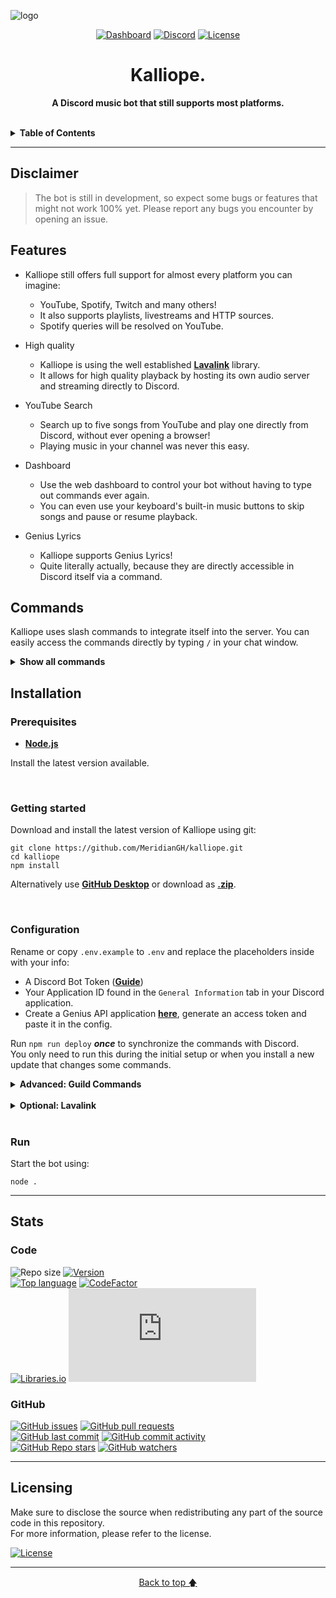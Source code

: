<!--suppress HtmlDeprecatedAttribute -->

![logo](https://repository-images.githubusercontent.com/556876246/21bb7e66-4998-42b0-9d6f-651727daffda)

<div align="center">

[![Dashboard](https://img.shields.io/static/v1?style=for-the-badge&logo=google%20chrome&label=Dashboard&message=kalliope.cc&color=121212)](https://kalliope.cc)
[![Discord](https://shields.io/discord/610498937874546699?style=for-the-badge&logo=discord&label=discord)](https://discord.gg/qX2CBrrUpf)
[![License](https://img.shields.io/github/license/MeridianGH/Kalliope?logo=gnu&style=for-the-badge)](https://github.com/MeridianGH/Kalliope/blob/main/LICENSE.md)

# Kalliope.

<b>A Discord music bot that still supports most platforms.</b>

</div>
<br/>

<details>
<summary style="cursor: pointer"><b>Table of Contents</b></summary>

- [Features](#features)
- [Commands](#commands)
- [Installation](#installation)
  - [Prerequisites](#prerequisites)
  - [Getting started](#getting-started)
  - [Configuration](#configuration)
  - [Run](#run)
- [Stats](#stats)
  - [Code](#code)
  - [GitHub](#github)
- [Licensing](#licensing)

</details>

---

## Disclaimer
> The bot is still in development, so expect some bugs or features that might not work 100% yet. Please report any bugs you encounter by opening an issue.


## Features
- Kalliope still offers full support for almost every platform you can imagine:
  - YouTube, Spotify, Twitch and many others!
  - It also supports playlists, livestreams and HTTP sources.
  - Spotify queries will be resolved on YouTube.

- High quality
  - Kalliope is using the well established **[Lavalink](https://github.com/freyacodes/Lavalink)** library.
  - It allows for high quality playback by hosting its own audio server and streaming directly to Discord.


- YouTube Search
  - Search up to five songs from YouTube and play one directly from Discord, without ever opening a browser!
  - Playing music in your channel was never this easy.


- Dashboard
  - Use the web dashboard to control your bot without having to type out commands ever again.
  - You can even use your keyboard's built-in music buttons to skip songs and pause or resume playback.


- Genius Lyrics
  - Kalliope supports Genius Lyrics!
  - Quite literally actually, because they are directly accessible in Discord itself via a command.


## Commands
Kalliope uses slash commands to integrate itself into the server. You can easily access the commands directly by typing `/` in your chat window.

<details>
<summary style="cursor: pointer"><b>Show all commands</b></summary>

| Command     | Description                                                       |
|-------------|-------------------------------------------------------------------|
| /clear      | Clears the queue.                                                 |
| /filter     | Sets filter modes for the player.                                 |
| /lyrics     | Shows the lyrics of the currently playing song.                   |
| /nowplaying | Shows the currently playing song.                                 |
| /pause      | Pauses playback.                                                  |
| /play       | Searches and plays a song or playlist from YouTube or Spotify.    |
| /previous   | Plays the previous track.                                         |
| /queue      | Displays the queue.                                               |
| /remove     | Removes the specified track from the queue.                       |
| /repeat     | Sets the current repeat mode.                                     |
| /resume     | Resumes playback.                                                 |
| /search     | Searches five songs from YouTube and lets you select one to play. |
| /seek       | Skips to the specified point in the current track.                |
| /shuffle    | Shuffles the queue.                                               |
| /skip       | Skips the current track or to a specified point in the queue.     |
| /stop       | Stops playback.                                                   |
| /volume     | Sets the volume of the music player.                              |
</details>

## Installation

### Prerequisites
- **[Node.js](https://nodejs.org/en/download/)**

Install the latest version available.

<br/>

### Getting started

Download and install the latest version of Kalliope using git:
```shell
git clone https://github.com/MeridianGH/kalliope.git
cd kalliope
npm install
```

Alternatively use **[GitHub Desktop](https://desktop.github.com/)** or download as **[.zip](https://github.com/MeridianGH/Kalliope/archive/refs/heads/main.zip)**.

<br/>

### Configuration
Rename or copy `.env.example` to `.env` and replace the placeholders inside with your info:
- A Discord Bot Token (**[Guide](https://discordjs.guide/preparations/setting-up-a-bot-application.html#creating-your-bot)**)
- Your Application ID found in the `General Information` tab in your Discord application.
- Create a Genius API application **[here](https://docs.genius.com/)**, generate an access token and paste it in the config.

Run `npm run deploy` _**once**_ to synchronize the commands with Discord.\
You only need to run this during the initial setup or when you install a new update that changes some commands.


<details>
<summary style="cursor: pointer"><b>Advanced: Guild Commands</b></summary>

If only want to deploy the commands as guild commands (i.e. to test command changes), run this command instead:
```
npm run deploy -- guild [guildId]
```

Use the following command to clear all global commands or only guild commands, if you provide a guild ID:
```
npm run deploy -- clear [guildId]
```

---

</details>

<br/>

<details>
<summary style="cursor: pointer"><b>Optional: Lavalink</b></summary>

Install the latest version of **[Java](https://www.oracle.com/java/technologies/downloads/)** available.

If you encounter any issues with playback later, try installing OpenJDK 13.0.2 instead of the latest Java version:

<details>
<summary style="cursor: pointer">OpenJDK 13.0.2</summary>

> Download the OpenJDK 13.0.2 installer either from the official **[Oracle Archive website](https://www.oracle.com/java/technologies/javase/jdk13-archive-downloads.html)** (Account creation required)\
**OR**\
download the binaries from the **[Java Archives](https://jdk.java.net/archive)** and unzip it to a location you can remember.\
\
Regardless of your method, make sure to add the `/bin` folder to your path variable. If you don't know how to do that, a quick Google search will help you.

</details>

Make sure Java is installed properly by running `java --version` in your terminal. If it displays the correct version, you are good to go!

If you are experiencing issues with age- or region-restricted videos, get your YouTube keys like described in this **[Guide](https://github.com/Walkyst/lavaplayer-fork/issues/18)**.\
Once acquired, set these tokens to `YOUTUBE_PAPISID` and `YOUTUBE_PSID` in your `.env`.

Uncomment the `localhost` node in `lavalink.ts` to make sure your bot actually connects to your Lavalink instance.\
You can use the hosted lavalink in parallel to your local instance as a redundant fallback.

---

</details>

<br/>

### Run
Start the bot using:
```shell
node .
```

---

## Stats

### Code
![Repo size](https://img.shields.io/github/repo-size/MeridianGH/Kalliope?style=for-the-badge)
[![Version](https://img.shields.io/github/package-json/v/MeridianGH/Kalliope?style=for-the-badge)](https://github.com/MeridianGH/Kalliope/blob/main/package.json#L2)
\
[![Top language](https://img.shields.io/github/languages/top/MeridianGH/Kalliope?style=for-the-badge)](https://github.com/MeridianGH/Kalliope/search?l=javascript)
[![CodeFactor](https://img.shields.io/codefactor/grade/github/MeridianGH/Kalliope?style=for-the-badge)](https://www.codefactor.io/repository/github/meridiangh/kalliope)
\
[![Libraries.io](https://img.shields.io/librariesio/github/MeridianGH/Kalliope?style=for-the-badge)](https://libraries.io/github/MeridianGH/Kalliope)
[![discord.js](https://img.shields.io/github/package-json/dependency-version/MeridianGH/Kalliope/discord.js?color=44b868&logo=npm&style=for-the-badge)](https://www.npmjs.com/package/discord.js)

### GitHub
[![GitHub issues](https://img.shields.io/github/issues/MeridianGH/Kalliope?style=for-the-badge)](https://github.com/MeridianGH/Kalliope/issues)
[![GitHub pull requests](https://img.shields.io/github/issues-pr/MeridianGH/Kalliope?style=for-the-badge)](https://github.com/MeridianGH/Kalliope/pulls)
\
[![GitHub last commit](https://img.shields.io/github/last-commit/MeridianGH/Kalliope?style=for-the-badge)](https://github.com/MeridianGH/Kalliope/commits)
[![GitHub commit activity](https://img.shields.io/github/commit-activity/m/MeridianGH/Kalliope?style=for-the-badge)](https://github.com/MeridianGH/Kalliope/graphs/commit-activity)
\
[![GitHub Repo stars](https://img.shields.io/github/stars/MeridianGH/Kalliope?style=for-the-badge)](https://github.com/MeridianGH/Kalliope/stargazers)
[![GitHub watchers](https://img.shields.io/github/watchers/MeridianGH/Kalliope?style=for-the-badge)](https://github.com/MeridianGH/Kalliope/watchers)

---

## Licensing
Make sure to disclose the source when redistributing any part of the source code in this repository.\
For more information, please refer to the license.

[![License](https://img.shields.io/github/license/MeridianGH/Kalliope?logo=gnu&style=for-the-badge)](https://github.com/MeridianGH/Kalliope/blob/main/LICENSE.md)

---

<div align="center">

[Back to top 🡅](#kalliope)

</div>
